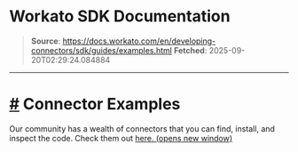 # Workato SDK Documentation

> **Source**: https://docs.workato.com/en/developing-connectors/sdk/guides/examples.html
> **Fetched**: 2025-09-20T02:29:24.084884

---

# [#](<#connector-examples>) Connector Examples

Our community has a wealth of connectors that you can find, install, and inspect the code. Check them out [here. (opens new window)](<https://app.workato.com/browse/connectors>)
